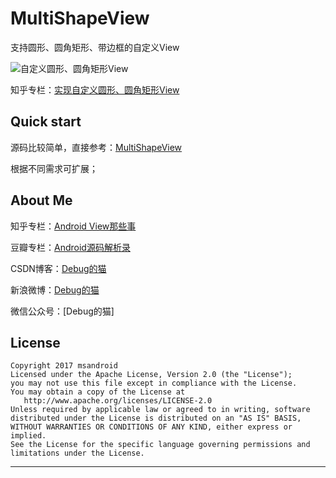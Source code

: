 # MultiShapeView
支持圆形、圆角矩形、带边框的自定义View

![自定义圆形、圆角矩形View](https://github.com/msandroid/MultiShapeView/blob/master/preview.jpg)

知乎专栏：[实现自定义圆形、圆角矩形View](https://zhuanlan.zhihu.com/p/26395042)

## Quick start

源码比较简单，直接参考：[MultiShapeView](https://github.com/msandroid/MultiShapeView/blob/master/app/src/main/java/com/debugcat/multishapeview/widget/MultiShapeView.java)

根据不同需求可扩展；

## About Me

知乎专栏：[Android View那些事](https://zhuanlan.zhihu.com/androidview)

豆瓣专栏：[Android源码解析录](https://read.douban.com/column/5004688/)

CSDN博客：[Debug的猫](http://blog.csdn.net/qwm8777411)

新浪微博：[Debug的猫](http://weibo.com/3237423474/profile?topnav=1&wvr=6)

微信公众号：[Debug的猫]




## License

```
Copyright 2017 msandroid
Licensed under the Apache License, Version 2.0 (the "License");
you may not use this file except in compliance with the License.
You may obtain a copy of the License at
   http://www.apache.org/licenses/LICENSE-2.0
Unless required by applicable law or agreed to in writing, software
distributed under the License is distributed on an "AS IS" BASIS,
WITHOUT WARRANTIES OR CONDITIONS OF ANY KIND, either express or implied.
See the License for the specific language governing permissions and
limitations under the License.
```

---
